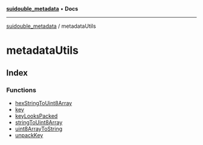 [**suidouble_metadata**](../README.md) • **Docs**

***

[suidouble_metadata](../modules.md) / metadataUtils

# metadataUtils

## Index

### Functions

- [hexStringToUint8Array](functions/hexStringToUint8Array.md)
- [key](functions/key.md)
- [keyLooksPacked](functions/keyLooksPacked.md)
- [stringToUint8Array](functions/stringToUint8Array.md)
- [uint8ArrayToString](functions/uint8ArrayToString.md)
- [unpackKey](functions/unpackKey.md)
